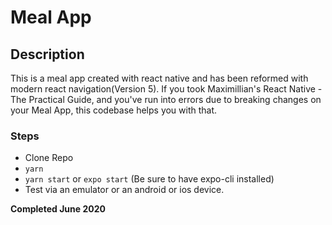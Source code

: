# Meal App

## Description

This is a meal app created with react native and has been reformed with modern react navigation(Version 5). If you took Maximillian's React Native - The Practical Guide, and you've run into errors due to breaking changes on your Meal App, this codebase helps you with that.

### Steps

- Clone Repo
- `yarn`
- `yarn start` or `expo start` (Be sure to have expo-cli installed)
- Test via an emulator or an android or ios device.

**Completed June 2020**
